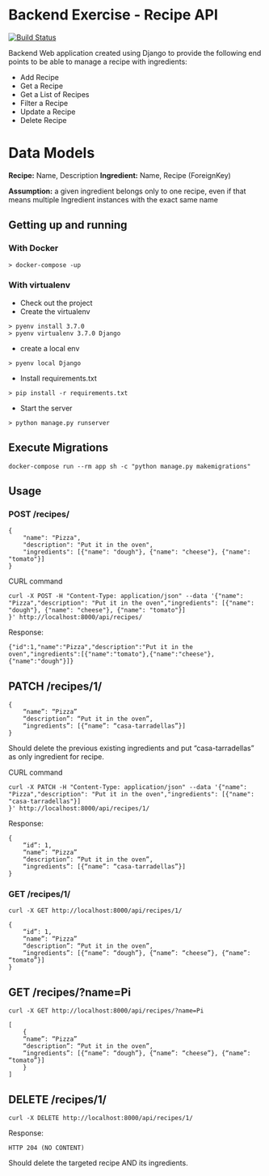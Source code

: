 # Backend Exercise - Recipe API

[![Build Status](https://travis-ci.org/eballo/exercise-recipe-api.svg?branch=master)](https://travis-ci.org/eballo/exercise-recipe-api)

Backend Web application created using Django to provide the following end points to
be able to manage a recipe with ingredients:

- Add Recipe
- Get a Recipe
- Get a List of Recipes
- Filter a Recipe
- Update a Recipe 
- Delete Recipe

# Data Models

**Recipe:** Name, Description
**Ingredient:** Name, Recipe (ForeignKey)

**Assumption:** a given ingredient belongs only to one recipe, 
even if that means multiple Ingredient instances with the exact same name

## Getting up and running
### With Docker
```> docker-compose -up ```
### With virtualenv

- Check out the project
- Create the virtualenv
```
> pyenv install 3.7.0 
> pyenv virtualenv 3.7.0 Django
```
- create a local env

```> pyenv local Django```
- Install requirements.txt

```> pip install -r requirements.txt```

- Start the server

```> python manage.py runserver ```

## Execute Migrations

``` docker-compose run --rm app sh -c "python manage.py makemigrations" ```

## Usage

### POST /recipes/
```
{
	"name": "Pizza",
	"description": "Put it in the oven",
	"ingredients": [{"name": "dough"}, {"name": "cheese"}, {"name": "tomato"}]
}
```
CURL command
```
curl -X POST -H "Content-Type: application/json" --data '{"name": "Pizza","description": "Put it in the oven","ingredients": [{"name": "dough"}, {"name": "cheese"}, {"name": "tomato"}]
}' http://localhost:8000/api/recipes/
```
Response:
```
{"id":1,"name":"Pizza","description":"Put it in the oven","ingredients":[{"name":"tomato"},{"name":"cheese"},{"name":"dough"}]}
```

## PATCH /recipes/1/
```
{
    “name”: “Pizza”
    “description”: “Put it in the oven”,
    “ingredients”: [{“name”: “casa-tarradellas”}]
}
```
Should delete the previous existing ingredients and put “casa-tarradellas” as only ingredient for recipe.

CURL command
```
curl -X PATCH -H "Content-Type: application/json" --data '{"name": "Pizza","description": "Put it in the oven","ingredients": [{"name": "casa-tarradellas"}]
}' http://localhost:8000/api/recipes/1/
```

Response:
```
{
	“id”: 1,
	“name”: “Pizza”
	“description”: “Put it in the oven”,
	“ingredients”: [{“name”: “casa-tarradellas”}]
}
```

### GET /recipes/1/ 
```
curl -X GET http://localhost:8000/api/recipes/1/
```
```
{
	“id”: 1,
	“name”: “Pizza”
	“description”: “Put it in the oven”,
	“ingredients”: [{“name”: “dough”}, {“name”: “cheese”}, {“name”: “tomato”}]
}
```
## GET /recipes/?name=Pi 
```
curl -X GET http://localhost:8000/api/recipes/?name=Pi
```

```
[
    {
	“name”: “Pizza”
	“description”: “Put it in the oven”,
	“ingredients”: [{“name”: “dough”}, {“name”: “cheese”}, {“name”: “tomato”}]
    }
]
```

## DELETE /recipes/1/

```
curl -X DELETE http://localhost:8000/api/recipes/1/ 
```

Response:
```
HTTP 204 (NO CONTENT)
```

Should delete the targeted recipe AND its ingredients.
